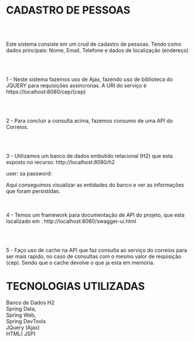# CADASTRO DE PESSOAS 

<br/><br/>

Este sistema consiste em um crud de cadastro de pessoas. Tendo como dados principais: Nome, Email, Telefone e dados de localização (endereço)

<br/><br/>

1 - Neste sistema fazemos uso de Ajax, fazendo uso de biblioteca do JQUERY para requisições assincronas. A URI do serviço é  https://localhost:8080/cep/{cep}

<br/><br/>

2 - Para concluir a consulta acima, fazemos consumo de uma API do Correios. 

<br/><br/>

3 - Utilizamos um banco de dados embutido relacional (H2) que esta exposto no recurso: 
 http://localhost:8080/h2

user: sa
password: 

Aqui conseguimos visualizar as entidades do banco e ver as informações que foram persistidas.

<br/><br/>
4 - Temos um framework para documentação de API do projeto, que esta localizado em :
 http://localhost:8080/swagger-ui.html

<br/><br/>

5 - Faço uso de cache na API que faz consulta ao serviço do correios para ser mais rapido, no caso de consultas com o mesmo valor de requisição (cep). Sendo que o cache devolve o que ja esta em memória.

# TECNOLOGIAS UTILIZADAS

Banco de Dados H2 <br/>
Spring Data,<br/>
Spring Web,<br/>
Spring DevTools<br/>
JQuery (Ajax)<br/>
HTML( JSP)<br/>

